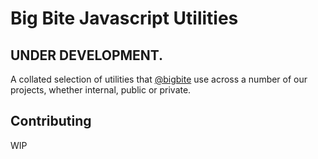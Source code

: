 # Big Bite Javascript Utilities
## UNDER DEVELOPMENT.
A collated selection of utilities that [@bigbite](https://github.com/bigbite) use across a number of our projects, whether internal, public or private.

## Contributing
WIP
